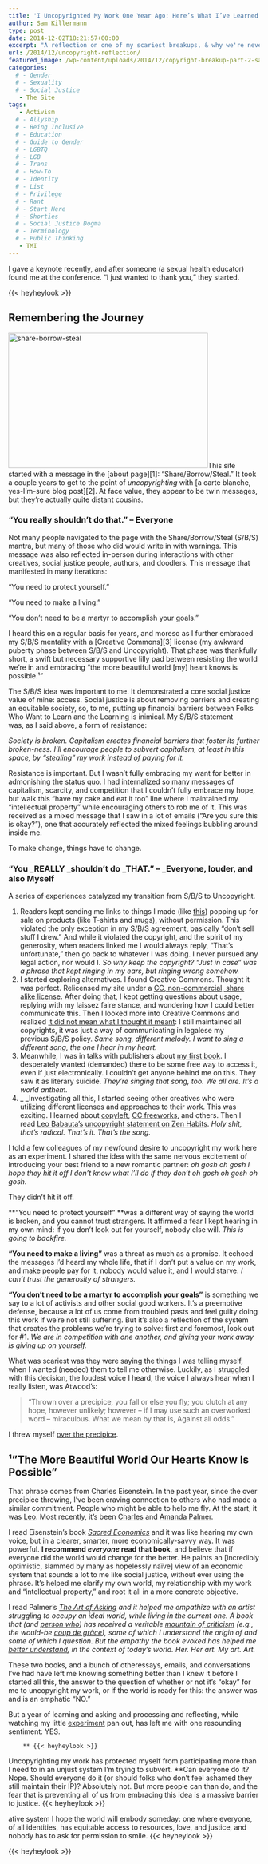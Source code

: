 ```yaml
---
title: 'I Uncopyrighted My Work One Year Ago: Here’s What I’ve Learned'
author: Sam Killermann
type: post
date: 2014-12-02T18:21:57+00:00
excerpt: "A reflection on one of my scariest breakups, & why we're never (ever) getting back together."
url: /2014/12/uncopyright-reflection/
featured_image: /wp-content/uploads/2014/12/copyright-breakup-part-2-sam-killermann-comic.jpg
categories: 
  # - Gender
  # - Sexuality
  # - Social Justice
   - The Site
tags:
   - Activism
  # - Allyship
  # - Being Inclusive
  # - Education
  # - Guide to Gender
  # - LGBTQ
  # - LGB
  # - Trans
  # - How-To
  # - Identity
  # - List
  # - Privilege
  # - Rant
  # - Start Here
  # - Shorties
  # - Social Justice Dogma
  # - Terminology
  # - Public Thinking
   - TMI
---
```

I gave a keynote recently, and after someone (a sexual health educator) found me at the conference. &#8220;I just wanted to thank you,&#8221; they started.

{{< heyheylook >}}


## Remembering the Journey

<img class="alignright size-full wp-image-2818 lazy-load" data-src="/wp-content/uploads/2014/11/share-borrow-steal.jpg" alt="share-borrow-steal" width="400" height="271" data-srcset="/wp-content/uploads/2014/11/share-borrow-steal.jpg 400w, /wp-content/uploads/2014/11/share-borrow-steal-300x203.jpg 300w" sizes="(max-width: 400px) 100vw, 400px" />This site started with a message in the [about page][1]: &#8220;Share/Borrow/Steal.&#8221; It took a couple years to get to the point of _uncopyrighting_ with [a carte blanche, yes-I&#8217;m-sure blog post][2]. At face value, they appear to be twin messages, but they&#8217;re actually quite distant cousins.

### &#8220;You really shouldn&#8217;t do that.&#8221; &#8211; Everyone

Not many people navigated to the page with the Share/Borrow/Steal (S/B/S) mantra, but many of those who did would write in with warnings. This message was also reflected in-person during interactions with other creatives, social justice people, authors, and doodlers. This message that manifested in many iterations:

&#8220;You need to protect yourself.&#8221;

&#8220;You need to make a living.&#8221;

&#8220;You don&#8217;t need to be a martyr to accomplish your goals.&#8221;

I heard this on a regular basis for years, and moreso as I further embraced my S/B/S mentality with a [Creative Commons][3] license (my awkward puberty phase between S/B/S and Uncopyright). That phase was thankfully short, a swift but necessary supportive lilly pad between resisting the world we&#8217;re in and embracing &#8220;the more beautiful world [my] heart knows is possible.¹&#8221;

The S/B/S idea was important to me. It demonstrated a core social justice value of mine: access. Social justice is about removing barriers and creating an equitable society, so, to me, putting up financial barriers between Folks Who Want to Learn and the Learning is inimical. My S/B/S statement was, as I said above, a form of resistance:

_Society is broken. Capitalism creates financial barriers that foster its further broken-ness. I&#8217;ll encourage people to subvert capitalism, at least in this space, by &#8220;stealing&#8221; my work instead of paying for it._

Resistance is important. But I wasn&#8217;t fully embracing my want for better in admonishing the status quo. I had internalized so many messages of capitalism, scarcity, and competition that I couldn&#8217;t fully embrace my hope, but walk this &#8220;have my cake and eat it too&#8221; line where I maintained my &#8220;intellectual property&#8221; while encouraging others to rob me of it. This was received as a mixed message that I saw in a lot of emails (&#8220;Are you sure this is okay?&#8221;), one that accurately reflected the mixed feelings bubbling around inside me.

To make change, things have to change.

### &#8220;You _REALLY _shouldn&#8217;t do _THAT.&#8221; &#8211; _Everyone, louder, and also Myself

A series of experiences catalyzed my transition from S/B/S to Uncopyright.

  1. Readers kept sending me links to things I made (like [this][4]) popping up for sale on products (like T-shirts and mugs), without permission. This violated the only exception in my S/B/S agreement, basically &#8220;don&#8217;t sell stuff I drew.&#8221; And while it violated the copyright, and the spirit of my generosity, when readers linked me I would always reply, &#8220;That&#8217;s unfortunate,&#8221; then go back to whatever I was doing. I never pursued any legal action, nor would I. _So why keep the copyright? &#8220;Just in case&#8221; was a phrase that kept ringing in my ears, but ringing wrong somehow._
  2. I started exploring alternatives. I found Creative Commons. Thought it was perfect. Relicensed my site under a [CC, non-commercial, share alike license][5]. After doing that, I kept getting questions about usage, replying with my laissez faire stance, and wondering how I could better communicate this. Then I looked more into Creative Commons and realized [it did not mean what I thought it meant][6]: I still maintained all copyrights, it was just a way of communicating in legalese my previous S/B/S policy. _Same song, different melody. I want to sing a different song, the one I hear in my heart._
  3. Meanwhile, I was in talks with publishers about [my first book][7]. I desperately wanted (demanded) there to be some free way to access it, even if just electronically. I couldn&#8217;t get anyone behind me on this. They saw it as literary suicide. _They&#8217;re singing that song, too. We all are. It&#8217;s a world anthem._
  4. _ _Investigating all this, I started seeing other creatives who were utilizing different licenses and approaches to their work. This was exciting. I learned about [copyleft][8], [CC freeworks][9], and others. Then I read [Leo Babauta&#8217;s][10] [uncopyright statement on Zen Habits][11]. _Holy shit, that&#8217;s radical. That&#8217;s it. That&#8217;s the song._

I told a few colleagues of my newfound desire to uncopyright my work here as an experiment. I shared the idea with the same nervous excitement of introducing your best friend to a new romantic partner: _oh gosh oh gosh I hope they hit it off I don&#8217;t know what I&#8217;ll do if they don&#8217;t oh gosh oh gosh oh gosh._

They didn&#8217;t hit it off.

**&#8220;You need to protect yourself&#8221; **was a different way of saying the world is broken, and you cannot trust strangers. It affirmed a fear I kept hearing in my own mind: if you don&#8217;t look out for yourself, nobody else will. _This is going to backfire._

**&#8220;You need to make a living&#8221;** was a threat as much as a promise. It echoed the messages I&#8217;d heard my whole life, that if I don&#8217;t put a value on my work, and make people pay for it, nobody would value it, and I would starve. _I can&#8217;t trust the generosity of strangers._

**&#8220;You don&#8217;t need to be a martyr to accomplish your goals&#8221;** is something we say to a lot of activists and other social good workers. It&#8217;s a preemptive defense, because a lot of us come from troubled pasts and feel guilty doing this work if we&#8217;re not still suffering. But it&#8217;s also a reflection of the system that creates the problems we&#8217;re trying to solve: first and foremost, look out for #1. _We are in competition with one another, and giving your work away is giving up on yourself._

What was scariest was they were saying the things I was telling myself, when I wanted (needed) them to tell me otherwise. Luckily, as I struggled with this decision, the loudest voice I heard, the voice I always hear when I really listen, was Atwood&#8217;s:

> “Thrown over a precipice, you fall or else you fly; you clutch at any hope, however unlikely; however – if I may use such an overworked word – miraculous. What we mean by that is, Against all odds.”

I threw myself [over the precipice][12].

## ¹&#8221;The More Beautiful World Our Hearts Know Is Possible&#8221;

That phrase comes from Charles Eisenstein. In the past year, since the over precipice throwing, I&#8217;ve been craving connection to others who had made a similar commitment. People who might be able to help me fly. At the start, it was [Leo][13]. Most recently, it&#8217;s been [Charles][14] and [Amanda Palmer][15].

I read Eisenstein&#8217;s book [_Sacred Economics_][16] and it was like hearing my own voice, but in a clearer, smarter, more economically-savvy way. It was powerful. **I recommend _everyone_ read that book**, and believe that if everyone did the world would change for the better. He paints an [incredibly optimistic, slammed by many as hopelessly naïve] view of an economic system that sounds a lot to me like social justice, without ever using the phrase. It&#8217;s helped me clarify my own world, my relationship with my work and &#8220;intellectual property,&#8221; and root it all in a more concrete objective.

I read Palmer&#8217;s _[The Art of Asking][17] _and it helped me empathize with an artist struggling to occupy an ideal world, while living in the current one. A book that (and [person who][18]) has received a veritable [mountain of criticism][19] (e.g., the would-be [_coup de grâce_][20]), some of which I understand the origin of and some of which I question. But the empathy the book evoked has helped me [better understand][21], in the context of today&#8217;s world. Her. Her art. My art. _Art__._

These two books, and a bunch of otheressays, emails, and conversations I&#8217;ve had have left me knowing something better than I knew it before I started all this, the answer to the question of whether or not it&#8217;s &#8220;okay&#8221; for me to uncopyright my work, or if the world is ready for this: the answer was and is an emphatic &#8220;NO.&#8221;

But a year of learning and asking and processing and reflecting, while watching my little [experiment][12] pan out, has left me with one resounding sentiment: YES.


    	** {{< heyheylook >}}

Uncopyrighting my work has protected myself from participating more than I need to in an unjust system I&#8217;m trying to subvert. **Can everyone do it? Nope. Should everyone do it (or should folks who don&#8217;t feel ashamed they still maintain their IP)? Absolutely not. But more people can than do, and the fear that is preventing all of us from embracing this idea is a massive barrier to justice.
{{< heyheylook >}}

ative system I hope the world will embody someday: one where everyone, of all identities, has equitable access to resources, love, and justice, and nobody has to ask for permission to smile.
{{< heyheylook >}}


{{< heyheylook >}}


 [4]: /2012/05/what-does-the-asterisk-in-trans-stand-for/ "What does the asterisk in “trans*” stand for?"
 [5]: http://creativecommons.org/licenses/by-nc-sa/4.0/
 [6]: https://www.youtube.com/watch?v=G2y8Sx4B2Sk
 [7]: http://guidetogender.com
 [8]: http://en.wikipedia.org/wiki/Copyleft
 [9]: http://creativecommons.org/freeworks
 [10]: http://leobabauta.com/
 [11]: http://zenhabits.net/uncopyright/
 [12]: /2013/11/uncopyright/ "Announcement: I’m Uncopyrighting Everything I’ve Published Here"
 [13]: http://zenhabits.net
 [14]: http://charleseisenstein.net/
 [15]: http://amandapalmer.net/
 [16]: http://sacred-economics.com/wp-content/uploads/2012/01/SEFrench-Charles-Eisenstein-.pdf
 [17]: http://www.indiebound.org/book/9781455581085
 [18]: http://www.ted.com/talks/amanda_palmer_the_art_of_asking?language=en
 [19]: http://www.wired.com/2013/03/amanda-palmer-2/
 [20]: http://www.newyorker.com/culture/culture-desk/amanda-palmers-accidental-experiment-with-real-communism
 [21]: /2014/10/empathy-leads-to-understanding/ "Empathy leads to Understanding"
 [22]: http://www.guidetogender.com/2013/10/13/an-experiment-in-free-vs-full-price-book-publishing/
 [23]: /2014/04/gender-neutral-bathroom-sign/ "Solution for the “Confusing” Gender Neutral Toilet Sign Issue"
 [24]: /2014/07/how-the-gender-neutral-bathroom-sign-i-made-is-being-manufactured-and-donated-to-colleges/ "How the Gender Neutral Bathroom Sign I Made is Being Manufactured and Donated to Colleges"
 [25]: http://transgenderlawcenter.org/
 [26]: http://www.prnewswire.com/news-releases/after-all-gender-toilet-sign-donations-to-80-american-campuses-mydoorsigncom-goes-global-283059581.html
